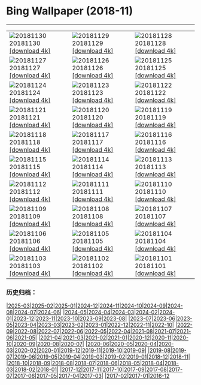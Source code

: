 # Bing Wallpaper (2018-11)
**************

<table><tr><td><img class="wallpaper" src="https://www.bing.com/az/hprichbg/rb/KilchurnSky_EN-US9115024751_1920x1080.jpg" alt="20181130"> 20181130 <a class="wallpaper_link" href="https://www.bing.com/az/hprichbg/rb/KilchurnSky_EN-US9115024751_UHD.jpg">[download 4k]</a></td><td><img class="wallpaper" src="https://www.bing.com/az/hprichbg/rb/FrankfurtXmas_EN-US9289866662_1920x1080.jpg" alt="20181129"> 20181129 <a class="wallpaper_link" href="https://www.bing.com/az/hprichbg/rb/FrankfurtXmas_EN-US9289866662_UHD.jpg">[download 4k]</a></td><td><img class="wallpaper" src="https://www.bing.com/th?id=OHR.RCTree_EN-US13777936889_1920x1080.jpg" alt="20181128"> 20181128 <a class="wallpaper_link" href="https://www.bing.com/th?id=OHR.RCTree_EN-US13777936889_UHD.jpg">[download 4k]</a></td></tr><tr><td><img class="wallpaper" src="https://www.bing.com/az/hprichbg/rb/FoxMolt_EN-US11584363178_1920x1080.jpg" alt="20181127"> 20181127 <a class="wallpaper_link" href="https://www.bing.com/az/hprichbg/rb/FoxMolt_EN-US11584363178_UHD.jpg">[download 4k]</a></td><td><img class="wallpaper" src="https://www.bing.com/az/hprichbg/rb/AliceCentralPark_EN-US9031006021_1920x1080.jpg" alt="20181126"> 20181126 <a class="wallpaper_link" href="https://www.bing.com/az/hprichbg/rb/AliceCentralPark_EN-US9031006021_UHD.jpg">[download 4k]</a></td><td><img class="wallpaper" src="https://www.bing.com/az/hprichbg/rb/VarennaSnow_EN-US8379460546_1920x1080.jpg" alt="20181125"> 20181125 <a class="wallpaper_link" href="https://www.bing.com/az/hprichbg/rb/VarennaSnow_EN-US8379460546_UHD.jpg">[download 4k]</a></td></tr><tr><td><img class="wallpaper" src="https://www.bing.com/az/hprichbg/rb/DarwinOrigin_EN-US14530151991_1920x1080.jpg" alt="20181124"> 20181124 <a class="wallpaper_link" href="https://www.bing.com/az/hprichbg/rb/DarwinOrigin_EN-US14530151991_UHD.jpg">[download 4k]</a></td><td><img class="wallpaper" src="https://www.bing.com/az/hprichbg/rb/ShoppersReflected_EN-US10998166854_1920x1080.jpg" alt="20181123"> 20181123 <a class="wallpaper_link" href="https://www.bing.com/az/hprichbg/rb/ShoppersReflected_EN-US10998166854_UHD.jpg">[download 4k]</a></td><td><img class="wallpaper" src="https://www.bing.com/az/hprichbg/rb/TomTurkey_EN-US7913806283_1920x1080.jpg" alt="20181122"> 20181122 <a class="wallpaper_link" href="https://www.bing.com/az/hprichbg/rb/TomTurkey_EN-US7913806283_UHD.jpg">[download 4k]</a></td></tr><tr><td><img class="wallpaper" src="https://www.bing.com/az/hprichbg/rb/AmateurNight_EN-US10748086103_1920x1080.jpg" alt="20181121"> 20181121 <a class="wallpaper_link" href="https://www.bing.com/az/hprichbg/rb/AmateurNight_EN-US10748086103_UHD.jpg">[download 4k]</a></td><td><img class="wallpaper" src="https://www.bing.com/az/hprichbg/rb/TDPflamingos_EN-US9923017546_1920x1080.jpg" alt="20181120"> 20181120 <a class="wallpaper_link" href="https://www.bing.com/az/hprichbg/rb/TDPflamingos_EN-US9923017546_UHD.jpg">[download 4k]</a></td><td><img class="wallpaper" src="https://www.bing.com/az/hprichbg/rb/NarrowsZion_EN-US8919763491_1920x1080.jpg" alt="20181119"> 20181119 <a class="wallpaper_link" href="https://www.bing.com/az/hprichbg/rb/NarrowsZion_EN-US8919763491_UHD.jpg">[download 4k]</a></td></tr><tr><td><img class="wallpaper" src="https://www.bing.com/az/hprichbg/rb/GeorgiaAquarium_EN-US12896401074_1920x1080.jpg" alt="20181118"> 20181118 <a class="wallpaper_link" href="https://www.bing.com/az/hprichbg/rb/GeorgiaAquarium_EN-US12896401074_UHD.jpg">[download 4k]</a></td><td><img class="wallpaper" src="https://www.bing.com/az/hprichbg/rb/MandarinDucksUK_EN-US10090169541_1920x1080.jpg" alt="20181117"> 20181117 <a class="wallpaper_link" href="https://www.bing.com/az/hprichbg/rb/MandarinDucksUK_EN-US10090169541_UHD.jpg">[download 4k]</a></td><td><img class="wallpaper" src="https://www.bing.com/az/hprichbg/rb/ChiribiqueteNP_EN-US10713623298_1920x1080.jpg" alt="20181116"> 20181116 <a class="wallpaper_link" href="https://www.bing.com/az/hprichbg/rb/ChiribiqueteNP_EN-US10713623298_UHD.jpg">[download 4k]</a></td></tr><tr><td><img class="wallpaper" src="https://www.bing.com/az/hprichbg/rb/EcolaSP_EN-US9857224001_1920x1080.jpg" alt="20181115"> 20181115 <a class="wallpaper_link" href="https://www.bing.com/az/hprichbg/rb/EcolaSP_EN-US9857224001_UHD.jpg">[download 4k]</a></td><td><img class="wallpaper" src="https://www.bing.com/az/hprichbg/rb/LeGivre_EN-US7576437900_1920x1080.jpg" alt="20181114"> 20181114 <a class="wallpaper_link" href="https://www.bing.com/az/hprichbg/rb/LeGivre_EN-US7576437900_UHD.jpg">[download 4k]</a></td><td><img class="wallpaper" src="https://www.bing.com/az/hprichbg/rb/SpiritBearSleeps_EN-US7883048709_1920x1080.jpg" alt="20181113"> 20181113 <a class="wallpaper_link" href="https://www.bing.com/az/hprichbg/rb/SpiritBearSleeps_EN-US7883048709_UHD.jpg">[download 4k]</a></td></tr><tr><td><img class="wallpaper" src="https://www.bing.com/az/hprichbg/rb/DCWWIMemorial_EN-US12585625273_1920x1080.jpg" alt="20181112"> 20181112 <a class="wallpaper_link" href="https://www.bing.com/az/hprichbg/rb/DCWWIMemorial_EN-US12585625273_UHD.jpg">[download 4k]</a></td><td><img class="wallpaper" src="https://www.bing.com/az/hprichbg/rb/WavePoppy_EN-US9071800685_1920x1080.jpg" alt="20181111"> 20181111 <a class="wallpaper_link" href="https://www.bing.com/az/hprichbg/rb/WavePoppy_EN-US9071800685_UHD.jpg">[download 4k]</a></td><td><img class="wallpaper" src="https://www.bing.com/az/hprichbg/rb/BadlandsBday_EN-US10299777329_1920x1080.jpg" alt="20181110"> 20181110 <a class="wallpaper_link" href="https://www.bing.com/az/hprichbg/rb/BadlandsBday_EN-US10299777329_UHD.jpg">[download 4k]</a></td></tr><tr><td><img class="wallpaper" src="https://www.bing.com/az/hprichbg/rb/CupFungus_EN-US8870948617_1920x1080.jpg" alt="20181109"> 20181109 <a class="wallpaper_link" href="https://www.bing.com/az/hprichbg/rb/CupFungus_EN-US8870948617_UHD.jpg">[download 4k]</a></td><td><img class="wallpaper" src="https://www.bing.com/az/hprichbg/rb/ManateeAwareness_EN-US8913276028_1920x1080.jpg" alt="20181108"> 20181108 <a class="wallpaper_link" href="https://www.bing.com/az/hprichbg/rb/ManateeAwareness_EN-US8913276028_UHD.jpg">[download 4k]</a></td><td><img class="wallpaper" src="https://www.bing.com/az/hprichbg/rb/RangoliDiwali_EN-US7042881731_1920x1080.jpg" alt="20181107"> 20181107 <a class="wallpaper_link" href="https://www.bing.com/az/hprichbg/rb/RangoliDiwali_EN-US7042881731_UHD.jpg">[download 4k]</a></td></tr><tr><td><img class="wallpaper" src="https://www.bing.com/az/hprichbg/rb/LincolnStates_EN-US11450535177_1920x1080.jpg" alt="20181106"> 20181106 <a class="wallpaper_link" href="https://www.bing.com/az/hprichbg/rb/LincolnStates_EN-US11450535177_UHD.jpg">[download 4k]</a></td><td><img class="wallpaper" src="https://www.bing.com/az/hprichbg/rb/AutumnNeuschwanstein_EN-US10604288553_1920x1080.jpg" alt="20181105"> 20181105 <a class="wallpaper_link" href="https://www.bing.com/az/hprichbg/rb/AutumnNeuschwanstein_EN-US10604288553_UHD.jpg">[download 4k]</a></td><td><img class="wallpaper" src="https://www.bing.com/az/hprichbg/rb/NYCM_EN-US8962861446_1920x1080.jpg" alt="20181104"> 20181104 <a class="wallpaper_link" href="https://www.bing.com/az/hprichbg/rb/NYCM_EN-US8962861446_UHD.jpg">[download 4k]</a></td></tr><tr><td><img class="wallpaper" src="https://www.bing.com/az/hprichbg/rb/BisonDay_EN-US9060544603_1920x1080.jpg" alt="20181103"> 20181103 <a class="wallpaper_link" href="https://www.bing.com/az/hprichbg/rb/BisonDay_EN-US9060544603_UHD.jpg">[download 4k]</a></td><td><img class="wallpaper" src="https://www.bing.com/az/hprichbg/rb/GourdDance_EN-US9566401396_1920x1080.jpg" alt="20181102"> 20181102 <a class="wallpaper_link" href="https://www.bing.com/az/hprichbg/rb/GourdDance_EN-US9566401396_UHD.jpg">[download 4k]</a></td><td><img class="wallpaper" src="https://www.bing.com/az/hprichbg/rb/DeadPhotographer_EN-US9480942912_1920x1080.jpg" alt="20181101"> 20181101 <a class="wallpaper_link" href="https://www.bing.com/az/hprichbg/rb/DeadPhotographer_EN-US9480942912_UHD.jpg">[download 4k]</a></td></tr></table>

### 历史归档：

|[2025-03](/../2025-03/2025-03.md)|[2025-02](/../2025-02/2025-02.md)|[2025-01](/../2025-01/2025-01.md)|[2024-12](/../2024-12/2024-12.md)|[2024-11](/../2024-11/2024-11.md)|[2024-10](/../2024-10/2024-10.md)|[2024-09](/../2024-09/2024-09.md)|[2024-08](/../2024-08/2024-08.md)|[2024-07](/../2024-07/2024-07.md)|[2024-06](/../2024-06/2024-06.md)|
|[2024-05](/../2024-05/2024-05.md)|[2024-04](/../2024-04/2024-04.md)|[2024-03](/../2024-03/2024-03.md)|[2024-02](/../2024-02/2024-02.md)|[2024-01](/../2024-01/2024-01.md)|[2023-12](/../2023-12/2023-12.md)|[2023-11](/../2023-11/2023-11.md)|[2023-10](/../2023-10/2023-10.md)|[2023-09](/../2023-09/2023-09.md)|[2023-08](/../2023-08/2023-08.md)|
|[2023-07](/../2023-07/2023-07.md)|[2023-06](/../2023-06/2023-06.md)|[2023-05](/../2023-05/2023-05.md)|[2023-04](/../2023-04/2023-04.md)|[2023-03](/../2023-03/2023-03.md)|[2023-02](/../2023-02/2023-02.md)|[2023-01](/../2023-01/2023-01.md)|[2022-12](/../2022-12/2022-12.md)|[2022-11](/../2022-11/2022-11.md)|[2022-10](/../2022-10/2022-10.md)|
|[2022-09](/../2022-09/2022-09.md)|[2022-08](/../2022-08/2022-08.md)|[2022-07](/../2022-07/2022-07.md)|[2022-06](/../2022-06/2022-06.md)|[2022-05](/../2022-05/2022-05.md)|[2022-04](/../2022-04/2022-04.md)|[2021-08](/../2021-08/2021-08.md)|[2021-07](/../2021-07/2021-07.md)|[2021-06](/../2021-06/2021-06.md)|[2021-05](/../2021-05/2021-05.md)|
|[2021-04](/../2021-04/2021-04.md)|[2021-03](/../2021-03/2021-03.md)|[2021-02](/../2021-02/2021-02.md)|[2021-01](/../2021-01/2021-01.md)|[2020-12](/../2020-12/2020-12.md)|[2020-11](/../2020-11/2020-11.md)|[2020-10](/../2020-10/2020-10.md)|[2020-09](/../2020-09/2020-09.md)|[2020-08](/../2020-08/2020-08.md)|[2020-07](/../2020-07/2020-07.md)|
|[2020-06](/../2020-06/2020-06.md)|[2020-05](/../2020-05/2020-05.md)|[2020-04](/../2020-04/2020-04.md)|[2020-03](/../2020-03/2020-03.md)|[2020-02](/../2020-02/2020-02.md)|[2020-01](/../2020-01/2020-01.md)|[2019-12](/../2019-12/2019-12.md)|[2019-11](/../2019-11/2019-11.md)|[2019-10](/../2019-10/2019-10.md)|[2019-09](/../2019-09/2019-09.md)|
|[2019-08](/../2019-08/2019-08.md)|[2019-07](/../2019-07/2019-07.md)|[2019-06](/../2019-06/2019-06.md)|[2019-05](/../2019-05/2019-05.md)|[2019-04](/../2019-04/2019-04.md)|[2019-03](/../2019-03/2019-03.md)|[2019-02](/../2019-02/2019-02.md)|[2019-01](/../2019-01/2019-01.md)|[2018-12](/../2018-12/2018-12.md)|[2018-11](/2018-11.md)|
|[2018-10](/../2018-10/2018-10.md)|[2018-09](/../2018-09/2018-09.md)|[2018-08](/../2018-08/2018-08.md)|[2018-07](/../2018-07/2018-07.md)|[2018-06](/../2018-06/2018-06.md)|[2018-05](/../2018-05/2018-05.md)|[2018-04](/../2018-04/2018-04.md)|[2018-03](/../2018-03/2018-03.md)|[2018-02](/../2018-02/2018-02.md)|[2018-01](/../2018-01/2018-01.md)|
|[2017-12](/../2017-12/2017-12.md)|[2017-11](/../2017-11/2017-11.md)|[2017-10](/../2017-10/2017-10.md)|[2017-09](/../2017-09/2017-09.md)|[2017-08](/../2017-08/2017-08.md)|[2017-07](/../2017-07/2017-07.md)|[2017-06](/../2017-06/2017-06.md)|[2017-05](/../2017-05/2017-05.md)|[2017-04](/../2017-04/2017-04.md)|[2017-03](/../2017-03/2017-03.md)|
|[2017-02](/../2017-02/2017-02.md)|[2017-01](/../2017-01/2017-01.md)|[2016-12](/../2016-12/2016-12.md)